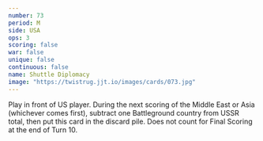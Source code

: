 ```yaml
---
number: 73
period: M
side: USA
ops: 3
scoring: false
war: false
unique: false
continuous: false
name: Shuttle Diplomacy
image: "https://twistrug.jjt.io/images/cards/073.jpg"
---
```

Play in front of US player. During the next scoring of the Middle East or Asia (whichever comes first), subtract one Battleground country from USSR total, then put this card in the discard pile. Does not count for Final Scoring at the end of Turn 10.
